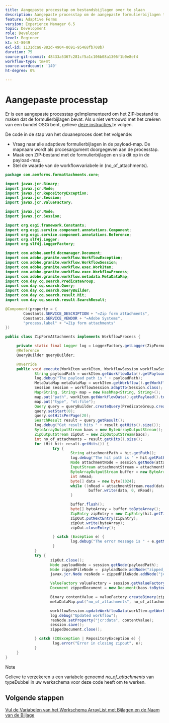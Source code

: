 ```yaml
---
title: Aangepaste processtap om bestandsbijlagen over te slaan
description: Aangepaste processtap om de aangepaste formulierbijlagen toe te voegen aan een ZIP-bestand en het ZIP-bestand op te slaan in een workflowvariabele
feature: Adaptive Forms
version: Experience Manager 6.5
topic: Development
role: Developer
level: Beginner
kt: kt-8049
exl-id: 1131dca8-882d-4904-8691-95468fb708b7
duration: 75
source-git-commit: 48433a5367c281cf5a1c106b08a1306f1b0e8ef4
workflow-type: tm+mt
source-wordcount: '149'
ht-degree: 0%

---
```



# Aangepaste processtap

Er is een aangepaste processtap geïmplementeerd om het ZIP-bestand te maken dat de formulierbijlagen bevat. Als u niet vertrouwd met het creëren van een bundel OSGi bent, gelieve [ deze instructies ](https://experienceleague.adobe.com/docs/experience-manager-learn/forms/creating-your-first-osgi-bundle/create-your-first-osgi-bundle.html?lang=en) te volgen.

De code in de stap van het douaneproces doet het volgende:

- Vraag naar alle adaptieve formulierbijlagen in de payload-map. De mapnaam wordt als procesargument doorgegeven aan de processtap.
- Maak een ZIP-bestand met de formulierbijlagen en sla dit op in de payload-map.
- Stel de waarde van de workflowvariabele in (no_of_attachments).

```java
package com.aemforms.formattachments.core;

import javax.jcr.Binary;
import javax.jcr.Node;
import javax.jcr.RepositoryException;
import javax.jcr.Session;
import javax.jcr.ValueFactory;

import javax.jcr.Node;
import javax.jcr.Session;

import org.osgi.framework.Constants;
import org.osgi.service.component.annotations.Component;
import org.osgi.service.component.annotations.Reference;
import org.slf4j.Logger;
import org.slf4j.LoggerFactory;

import com.adobe.aemfd.docmanager.Document;
import com.adobe.granite.workflow.WorkflowException;
import com.adobe.granite.workflow.WorkflowSession;
import com.adobe.granite.workflow.exec.WorkItem;
import com.adobe.granite.workflow.exec.WorkflowProcess;
import com.adobe.granite.workflow.metadata.MetaDataMap;
import com.day.cq.search.PredicateGroup;
import com.day.cq.search.Query;
import com.day.cq.search.QueryBuilder;
import com.day.cq.search.result.Hit;
import com.day.cq.search.result.SearchResult;

@Component(property = {
        Constants.SERVICE_DESCRIPTION + "=Zip form attachments",
        Constants.SERVICE_VENDOR + "=Adobe Systems",
        "process.label" + "=Zip form attachments"
})

public class ZipFormAttachments implements WorkflowProcess {

     private static final Logger log = LoggerFactory.getLogger(ZipFormAttachments.class);
     @Reference
     QueryBuilder queryBuilder;

     @Override
     public void execute(WorkItem workItem, WorkflowSession workflowSession, MetaDataMap processArguments) throws WorkflowException {
             String payloadPath = workItem.getWorkflowData().getPayload().toString();
             log.debug("The payload path is " + payloadPath);
             MetaDataMap metaDataMap = workItem.getWorkflow().getWorkflowData().getMetaDataMap();
             Session session = workflowSession.adaptTo(Session.class);
             Map<String, String> map = new HashMap<String, String>();
             map.put("path", workItem.getWorkflowData().getPayload().toString() + "/" + processArguments.get("PROCESS_ARGS", "string").toString());
             map.put("type", "nt:file");
             Query query = queryBuilder.createQuery(PredicateGroup.create(map), workflowSession.adaptTo(Session.class));
             query.setStart(0);
             query.setHitsPerPage(20);
             SearchResult result = query.getResult();
             log.debug("Get result hits " + result.getHits().size());
             ByteArrayOutputStream baos = new ByteArrayOutputStream();
             ZipOutputStream zipOut = new ZipOutputStream(baos);
             int no_of_attachments = result.getHits().size();
             for (Hit hit: result.getHits()) {
                     try {
                             String attachmentPath = hit.getPath();
                             log.debug("The hit path is " + hit.getPath());
                             Node attachmentNode = session.getNode(attachmentPath + "/jcr:content");
                             InputStream attachmentStream = attachmentNode.getProperty("jcr:data").getBinary().getStream();
                             ByteArrayOutputStream buffer = new ByteArrayOutputStream();
                             int nRead;
                             byte[] data = new byte[1024];
                             while ((nRead = attachmentStream.read(data, 0, data.length)) != -1) {
                                     buffer.write(data, 0, nRead);
                             }

                             buffer.flush();
                             byte[] byteArray = buffer.toByteArray();
                             ZipEntry zipEntry = new ZipEntry(hit.getTitle());
                             zipOut.putNextEntry(zipEntry);
                             zipOut.write(byteArray);
                             zipOut.closeEntry();

                     } catch (Exception e) {
                             log.debug("The error message is " + e.getMessage());
                     }
             }
             try {
                    zipOut.close();
                    Node payloadNode = session.getNode(payloadPath);
                    Node zippedFileNode =  payloadNode.addNode("zipped_attachments.zip", "nt:file");
                    javax.jcr.Node resNode = zippedFileNode.addNode("jcr:content", "nt:resource");

                    ValueFactory valueFactory = session.getValueFactory();
                    Document zippedDocument = new Document(baos.toByteArray());

                    Binary contentValue = valueFactory.createBinary(zippedDocument.getInputStream());
                    metaDataMap.put("no_of_attachments", no_of_attachments);

                    workflowSession.updateWorkflowData(workItem.getWorkflow(), workItem.getWorkflow().getWorkflowData());
                    log.debug("Updated workflow");
                    resNode.setProperty("jcr:data", contentValue);
                    session.save();
                    zippedDocument.close();

             } catch (IOException | RepositoryException e) {
                     log.error("Error in closing zipout", e);
             }
     }
}
```

>[!NOTE]
>
> Gelieve te verzekeren u een variabele genoemd _no_of_attachments_ van typeDubbel in uw werkschema voor deze code heeft om te werken.

## Volgende stappen

[Vul de Variabelen van het Werkschema ArrayList met Bijlagen en de Naam van de Bijlage](./custom-process-step.md)


